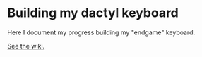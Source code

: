 # Building my dactyl keyboard

Here I document my progress building my "endgame" keyboard.


[See the wiki.](https://github.com/awesomefireduck/dactyl-build/wiki)
